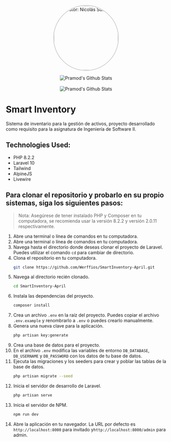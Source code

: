 <p align="center"><a href="https://github.com/Werffios/" target="_blank">
<img style="padding: 1px; border-radius: 50%; border: 2px solid #ccc; border-color: #ccc;" src="https://avatars.githubusercontent.com/u/74946697?v=4" width="200" alt="Autor: Nicolás Suárez"></a></p>

<div align="center">
  <img src="https://github-readme-stats.vercel.app/api?username=werffios&&show_icons=true&theme=radical" alt="Pramod's Github Stats">
</div>
<br>
<div align="center">
  <img src="https://github-readme-stats.vercel.app/api/top-langs/?username=werffios&layout=compact&theme=radical" alt="Pramod's Github Stats">
</div>

# Smart Inventory
Sistema de inventario para la gestión de activos, proyecto desarrollado como requisito para la asignatura de Ingeniería de Software II.

## Technologies Used:
* PHP 8.2.2 
* Laravel 10 
* Tailwind 
* AlpineJS 
* Livewire

## Para clonar el repositorio y probarlo en su propio sistemas, siga los siguientes pasos:
> Nota: Asegúrese de tener instalado PHP y Composer en tu computadora, se recomienda usar la versión 8.2.2 y versión 2.0.11 respectivamente.

1. Abre una terminal o línea de comandos en tu computadora.
2. Abre una terminal o línea de comandos en tu computadora.
3. Navega hasta el directorio donde deseas clonar el proyecto de Laravel. Puedes utilizar el comando `cd` para cambiar de directorio. 
4. Clona el repositorio en tu computadora.
    ```bash
    git clone https://github.com/Werffios/SmartInventory-April.git
    ```
5. Navega al directorio recién clonado.
    ```bash
    cd SmartInventory-April
    ```
6. Instala las dependencias del proyecto.
    ```bash
    composer install
    ```
7. Crea un archivo `.env` en la raíz del proyecto. Puedes copiar el archivo `.env.example` y renombrarlo a `.env` o puedes crearlo manualmente.
8. Genera una nueva clave para la aplicación.
    ```bash
    php artisan key:generate
    ```
9. Crea una base de datos para el proyecto.
10. En el archivo `.env` modifica las variables de entorno `DB_DATABASE`, `DB_USERNAME` y `DB_PASSWORD` con los datos de tu base de datos.
11. Ejecuta las migraciones y los seeders para crear y poblar las tablas de la base de datos.
    ```bash
    php artisan migrate --seed
    ```
12. Inicia el servidor de desarrollo de Laravel.
    ```bash
    php artisan serve
    ```
13. Inicia el servidor de NPM.
    ```bash
    npm run dev
    ```
14. Abre la aplicación en tu navegador. La URL por defecto es `http://localhost:8000` para invitado
 y`http://localhost:8000/admin` para admin.

